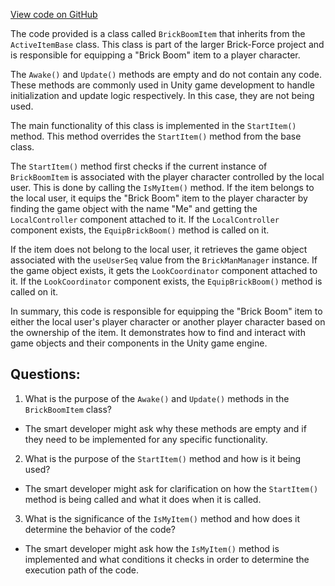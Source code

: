 [View code on GitHub](https://github.com/TieHaxJan/Brick-Force/Assembly-CSharp\BrickBoomItem.cs)

The code provided is a class called `BrickBoomItem` that inherits from the `ActiveItemBase` class. This class is part of the larger Brick-Force project and is responsible for equipping a "Brick Boom" item to a player character.

The `Awake()` and `Update()` methods are empty and do not contain any code. These methods are commonly used in Unity game development to handle initialization and update logic respectively. In this case, they are not being used.

The main functionality of this class is implemented in the `StartItem()` method. This method overrides the `StartItem()` method from the base class.

The `StartItem()` method first checks if the current instance of `BrickBoomItem` is associated with the player character controlled by the local user. This is done by calling the `IsMyItem()` method. If the item belongs to the local user, it equips the "Brick Boom" item to the player character by finding the game object with the name "Me" and getting the `LocalController` component attached to it. If the `LocalController` component exists, the `EquipBrickBoom()` method is called on it.

If the item does not belong to the local user, it retrieves the game object associated with the `useUserSeq` value from the `BrickManManager` instance. If the game object exists, it gets the `LookCoordinator` component attached to it. If the `LookCoordinator` component exists, the `EquipBrickBoom()` method is called on it.

In summary, this code is responsible for equipping the "Brick Boom" item to either the local user's player character or another player character based on the ownership of the item. It demonstrates how to find and interact with game objects and their components in the Unity game engine.
## Questions: 
 1. What is the purpose of the `Awake()` and `Update()` methods in the `BrickBoomItem` class?
- The smart developer might ask why these methods are empty and if they need to be implemented for any specific functionality.

2. What is the purpose of the `StartItem()` method and how is it being used?
- The smart developer might ask for clarification on how the `StartItem()` method is being called and what it does when it is called.

3. What is the significance of the `IsMyItem()` method and how does it determine the behavior of the code?
- The smart developer might ask how the `IsMyItem()` method is implemented and what conditions it checks in order to determine the execution path of the code.